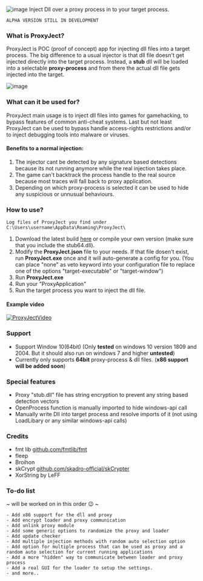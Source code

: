![image](https://github.com/suspex0/ProxyJect/blob/master/assets/logo.png)
Inject Dll over a proxy process in to your target process. 
```
ALPHA VERSION STILL IN DEVELOPMENT
```

### What is ProxyJect?
ProxyJect is POC (proof of concept) app for injecting dll files into a target process. The big difference to a usual injector is that dll file doesn't get injected directly into the target process. Instead, a **stub** dll will be loaded into a selectable **proxy-process** and from there the actual dll file gets injected into the target.

![image](https://github.com/suspex0/ProxyJect/blob/master/assets/proxyject.png)

### What can it be used for?
ProxyJect main usage is to inject dll files into games for gamehacking, to bypass features of common anti-cheat systems. Last but not least ProxyJect can be used 
to bypass handle access-rights restrictions and/or to inject debugging tools into malware or viruses.

#### Benefits to a normal injection:
1. The injector cant be detected by any signature based detections because its not running anymore while the real injection takes place.
2. The game can't backtrack the process handle to the real source because most traces will fall back to proxy application.
3. Depending on which proxy-process is selected it can be used to hide any suspicious or unnusual behaviours.

### How to use?
```
Log files of ProxyJect you find under C:\Users\username\AppData\Roaming\ProxyJect\
```
1. Download the latest build [here](https://github.com/suspex0/ProxyJect/releases) or compile your own version (make sure that you include the stub64.dll).
2. Modify the **ProxyJect.json** file to your needs. If that file dosen't exist, run **ProxyJect.exe** once and it will auto-generate a config for you.
(You can place "none" as veto keyword into your configuration file to replace one of the options "target-executable" or "target-window")
3. Run **ProxyJect.exe**
4. Run your "ProxyApplication"
5. Run the target process you want to inject the dll file.


#### Example video
[![ProxyJectVideo](https://raw.githubusercontent.com/suspex0/ProxyJect/master/assets/video-thumbnail.png)](https://streamable.com/b55zxq "Click to watch video.")


### Support
- Support Window 10(64bit) (Only **tested** on windows 10 version 1809 and 2004. But it should also run on windows 7 and higher **untested**)
- Currently only supports **64bit** proxy-process & dll files. (**x86 support will be added soon**)

### Special features
- Proxy "stub.dll" file has string encryption to prevent any string based detection vectors
- OpenProcess function is manually imported to hide windows-api call
- Manually write Dll into target process and resolve imports of it (not using LoadLibary or any similar windows-api calls)

### Credits
- fmt lib [github.com/fmtlib/fmt](https://github.com/fmtlib/fmt)
- fleep
- Broihon
- skCrypt [github.com/skadro-official/skCrypter](https://github.com/skadro-official/skCrypter)
- XorString by LeFF

### To-do list
~ will be worked on in this order :wink: ~
```
- Add x86 support for the dll and proxy
- Add encrypt loader and proxy communication
- Add unlink proxy module
- Add some generic options to randomize the proxy and loader 
- Add update checker
- Add multiple injection methods with random auto selection option
- Add option for multiple process that can be used as proxy and a random auto selection for current running applications
- Add a more "hidden" way to communicate between loader and proxy process
- Add a real GUI for the loader to setup the settings.
- and more..
```
